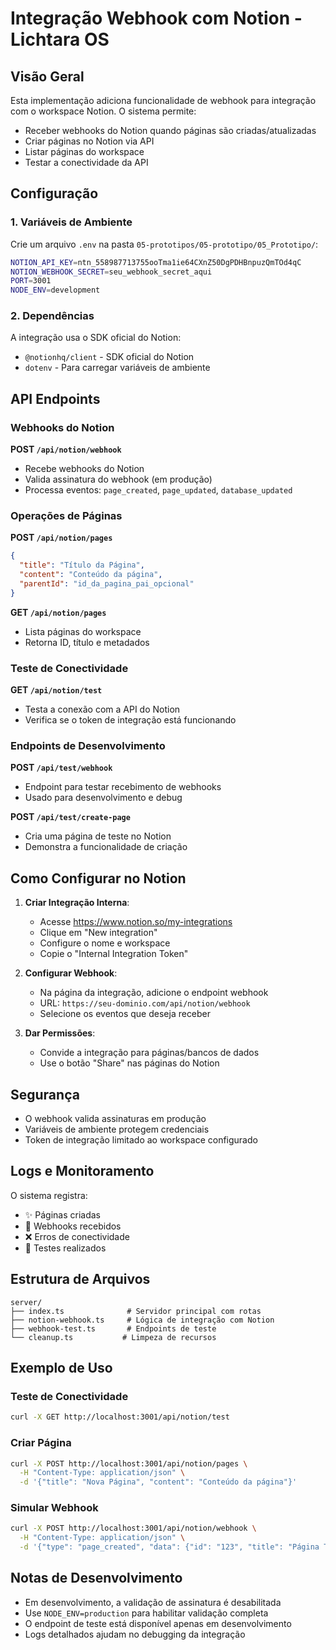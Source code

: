 # Integração Webhook com Notion - Lichtara OS

## Visão Geral

Esta implementação adiciona funcionalidade de webhook para integração com o workspace Notion. O sistema permite:

- Receber webhooks do Notion quando páginas são criadas/atualizadas
- Criar páginas no Notion via API
- Listar páginas do workspace
- Testar a conectividade da API

## Configuração

### 1. Variáveis de Ambiente

Crie um arquivo `.env` na pasta `05-prototipos/05-prototipo/05_Prototipo/`:

```bash
NOTION_API_KEY=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
NOTION_WEBHOOK_SECRET=seu_webhook_secret_aqui
PORT=3001
NODE_ENV=development
```

### 2. Dependências

A integração usa o SDK oficial do Notion:
- `@notionhq/client` - SDK oficial do Notion
- `dotenv` - Para carregar variáveis de ambiente

## API Endpoints

### Webhooks do Notion

**POST `/api/notion/webhook`**
- Recebe webhooks do Notion
- Valida assinatura do webhook (em produção)
- Processa eventos: `page_created`, `page_updated`, `database_updated`

### Operações de Páginas

**POST `/api/notion/pages`**
```json
{
  "title": "Título da Página",
  "content": "Conteúdo da página",
  "parentId": "id_da_pagina_pai_opcional"
}
```

**GET `/api/notion/pages`**
- Lista páginas do workspace
- Retorna ID, título e metadados

### Teste de Conectividade

**GET `/api/notion/test`**
- Testa a conexão com a API do Notion
- Verifica se o token de integração está funcionando

### Endpoints de Desenvolvimento

**POST `/api/test/webhook`**
- Endpoint para testar recebimento de webhooks
- Usado para desenvolvimento e debug

**POST `/api/test/create-page`**
- Cria uma página de teste no Notion
- Demonstra a funcionalidade de criação

## Como Configurar no Notion

1. **Criar Integração Interna**:
   - Acesse https://www.notion.so/my-integrations
   - Clique em "New integration"
   - Configure o nome e workspace
   - Copie o "Internal Integration Token"

2. **Configurar Webhook**:
   - Na página da integração, adicione o endpoint webhook
   - URL: `https://seu-dominio.com/api/notion/webhook`
   - Selecione os eventos que deseja receber

3. **Dar Permissões**:
   - Convide a integração para páginas/bancos de dados
   - Use o botão "Share" nas páginas do Notion

## Segurança

- O webhook valida assinaturas em produção
- Variáveis de ambiente protegem credenciais
- Token de integração limitado ao workspace configurado

## Logs e Monitoramento

O sistema registra:
- ✨ Páginas criadas
- 🔗 Webhooks recebidos
- ❌ Erros de conectividade
- 🧪 Testes realizados

## Estrutura de Arquivos

```
server/
├── index.ts              # Servidor principal com rotas
├── notion-webhook.ts     # Lógica de integração com Notion
├── webhook-test.ts       # Endpoints de teste
└── cleanup.ts           # Limpeza de recursos
```

## Exemplo de Uso

### Teste de Conectividade
```bash
curl -X GET http://localhost:3001/api/notion/test
```

### Criar Página
```bash
curl -X POST http://localhost:3001/api/notion/pages \
  -H "Content-Type: application/json" \
  -d '{"title": "Nova Página", "content": "Conteúdo da página"}'
```

### Simular Webhook
```bash
curl -X POST http://localhost:3001/api/notion/webhook \
  -H "Content-Type: application/json" \
  -d '{"type": "page_created", "data": {"id": "123", "title": "Página Teste"}}'
```

## Notas de Desenvolvimento

- Em desenvolvimento, a validação de assinatura é desabilitada
- Use `NODE_ENV=production` para habilitar validação completa
- O endpoint de teste está disponível apenas em desenvolvimento
- Logs detalhados ajudam no debugging da integração